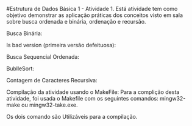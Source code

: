 #Estrutura de Dados Básica 1 - Atividade 1.
Está atividade tem como objetivo demonstrar as aplicação práticas dos conceitos visto em sala sobre busca ordenada e binária, ordenação e recursão.

Busca Binária:

Is bad version (primeira versão defeituosa):

Busca Sequencial Ordenada:

BublleSort:

Contagem de Caracteres Recursiva:

Compilação da atividade usando o MakeFile:
Para a complição desta atividade, foi usada o Makefile com os seguintes comandos: mingw32-make ou mingw32-take.exe.                    

Os dois comando são Utilizáveis para a compilação.
